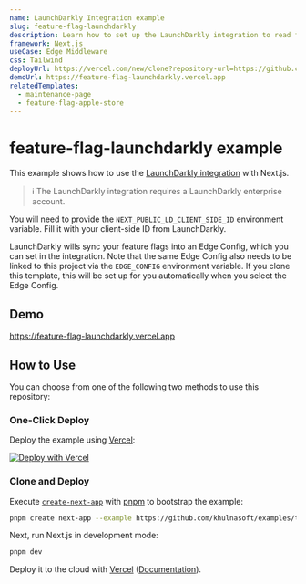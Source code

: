 ```yaml
---
name: LaunchDarkly Integration example
slug: feature-flag-launchdarkly
description: Learn how to set up the LaunchDarkly integration to read flags from Edge Config
framework: Next.js
useCase: Edge Middleware
css: Tailwind
deployUrl: https://vercel.com/new/clone?repository-url=https://github.com/khulnasoft/examples/tree/main/edge-middleware/feature-flag-launchdarkly&project-name=feature-flag-launchdarkly&repository-name=feature-flag-launchdarkly&integration-ids=oac_8DFUMlauSkqeQhdGHpL5xbWp&env=NEXT_PUBLIC_LD_CLIENT_SIDE_ID&env=EDGE_CONFIG&edge-config-stores=%7B%22EDGE_CONFIG%22%3A%7B%7D%7D
demoUrl: https://feature-flag-launchdarkly.vercel.app
relatedTemplates:
  - maintenance-page
  - feature-flag-apple-store
---
```


# feature-flag-launchdarkly example

This example shows how to use the [LaunchDarkly integration](https://vercel.com/integrations/launchdarkly) with Next.js.

> ℹ️ The LaunchDarkly integration requires a LaunchDarkly enterprise account.

You will need to provide the `NEXT_PUBLIC_LD_CLIENT_SIDE_ID` environment variable. Fill it with your client-side ID from LaunchDarkly.

LaunchDarkly wills sync your feature flags into an Edge Config, which you can set in the integration. Note that the same Edge Config also needs to be linked to this project via the `EDGE_CONFIG` environment variable. If you clone this template, this will be set up for you automatically when you select the Edge Config.

## Demo

https://feature-flag-launchdarkly.vercel.app

## How to Use

You can choose from one of the following two methods to use this repository:

### One-Click Deploy

Deploy the example using [Vercel](https://vercel.com?utm_source=github&utm_medium=readme&utm_campaign=vercel-examples):

[![Deploy with Vercel](https://vercel.com/button)](https://vercel.com/new/clone?repository-url=https://github.com/khulnasoft/examples/tree/main/edge-middleware/feature-flag-launchdarkly&project-name=feature-flag-launchdarkly&repository-name=feature-flag-launchdarkly&integration-ids=oac_8DFUMlauSkqeQhdGHpL5xbWp&env=NEXT_PUBLIC_LD_CLIENT_SIDE_ID&env=EDGE_CONFIG&edge-config-stores=%7B%22EDGE_CONFIG%22%3A%7B%7D%7D)

### Clone and Deploy

Execute [`create-next-app`](https://github.com/khulnasoft/next.js/tree/canary/packages/create-next-app) with [pnpm](https://pnpm.io/installation) to bootstrap the example:

```bash
pnpm create next-app --example https://github.com/khulnasoft/examples/tree/main/edge-middleware/feature-flag-launchdarkly
```

Next, run Next.js in development mode:

```bash
pnpm dev
```

Deploy it to the cloud with [Vercel](https://vercel.com/new?utm_source=github&utm_medium=readme&utm_campaign=edge-middleware-eap) ([Documentation](https://nextjs.org/docs/deployment)).
